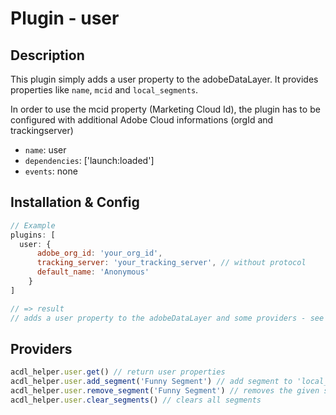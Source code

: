 # Plugin - user

## Description
This plugin simply adds a user property to the adobeDataLayer.
It provides properties like `name`, `mcid` and `local_segments`.

In order to use the mcid property (Marketing Cloud Id), the plugin has to be configured with additional Adobe Cloud informations (orgId and trackingserver)

- `name`: user
- `dependencies`: ['launch:loaded']
- `events`: none

## Installation & Config
```javascript
// Example
plugins: [
  user: {
      adobe_org_id: 'your_org_id',
      tracking_server: 'your_tracking_server', // without protocol
      default_name: 'Anonymous'
    }
]

// => result
// adds a user property to the adobeDataLayer and some providers - see below
```

## Providers
```javascript
acdl_helper.user.get() // return user properties
acdl_helper.user.add_segment('Funny Segment') // add segment to 'local_segments' property
acdl_helper.user.remove_segment('Funny Segment') // removes the given segment
acdl_helper.user.clear_segments() // clears all segments

```
